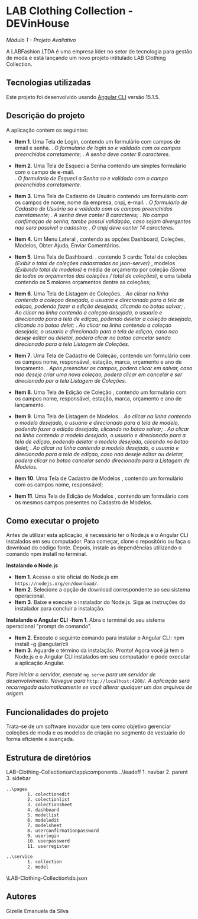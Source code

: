 # LAB Clothing Collection - DEVinHouse 
_Módulo 1 - Projeto Avaliativo_

A LABFashion LTDA é uma empresa líder no setor de tecnologia para gestão de moda e está lançando um novo projeto intitulado LAB Clothing Collection. 

## Tecnologias utilizadas
Este projeto foi desenvolvido usando [Angular CLI](https://github.com/angular/angular-cli) versão 15.1.5.


## Descrição do projeto
A aplicação contem os seguintes:
- **Item 1**. Uma Tela de Login, contendo um formulário com campos de email e senha.
    . _O formulario de login so e validado com os campos preenchidos corretamente;_
    . _A senha deve conter 8 caracteres._

- **Item 2**. Uma Tela de Esqueci a Senha contendo um simples formulário com o campo de e-mail.<br/>
    . _O formulario de Esqueci a Senha so e validado com o campo preenchidos corretamente._

- **Item 3**. Uma Tela de Cadastro de Usuário contendo um formulário com os campos de nome, nome da empresa, cnpj, e-mail.
    . _O formulario de Cadastro de Usuário so e validado com os campos preenchidos corretamente;_
    . _A senha deve conter 8 caracteres;_
    . _No campo confimaçao de senha, tambe possui validação, caso sejam divergentes nao sera possivel o cadastro;_
    . _O cnpj deve conter 14 caracteres._

- **Item 4**. Um Menu Lateral , contendo as opções Dashboard, Coleções, Modelos, Obter Ajuda, Enviar Comentários.

- **Item 5**. Uma Tela de Dashboard.
    . contendo 3 cards: Total de coleções _(Exibir o total de coleções cadastradas no json-server)_ , modelos _(Exibindo total de modelos)_ e média de orçamento por coleção _(Soma de todos os orçamentos das coleções / total de coleções)_, e uma tabela contendo os 5 maiores orçamentos dentre as coleções;

- **Item 6**. Uma Tela de Listagem de Coleções.
    . _Ao clicar na linha contendo a coleçao desejada, o usuario e direcionado para a tela de ediçao, podendo fazer a edição desejada, clicando no botao salvar;_
    . _Ao clicar na linha contendo a coleçao desejada, o usuario e direcionado para a tela de ediçao, podendo deletar a coleção desejada, clicando no botao delet;_
    . _Ao clicar na linha contendo a coleçao desejada, o usuario e direcionado para a tela de ediçao, caso nao deseje editar ou deletar, podera clicar no botao cancelar sendo direcionado para a tela Listagem de Coleções._

- **Item 7**. Uma Tela de Cadastro de Coleção, contendo um formulário com os campos nome, responsável, estação, marca, orçamento e ano de lançamento.
    . _Apos preencher os campos, podera clicar em salvar, caso nao deseje criar uma nova coleçao, podera clicar em cancelar e ser direcionado par a tela Listagem de Coleções._

- **Item 8**. Uma Tela de Edição de Coleção , contendo um formulário com os campos nome, responsável, estação, marca, orçamento e ano de lançamento.

- **Item 9**. Uma Tela de Listagem de Modelos.
    . _Ao clicar na linha contendo o modelo desejado, o usuario e direcionado para a tela de modelo, podendo fazer a edição desejada, clicando no botao salvar;_
    . _Ao clicar na linha contendo a modelo desejado, o usuario e direcionado para a tela de ediçao, podendo deletar o modelo desejada, clicando no botao delet;_
    . _Ao clicar na linha contendo a modelo desejado, o usuario e direcionado para a tela de ediçao, caso nao deseje editar ou deletar, podera clicar no botao cancelar sendo direcionado para a Listagem de Modelos._

- **Item 10**. Uma Tela de Cadastro de Modelos , contendo um formulário com os campos nome, responsável;

- **Item 11**. Uma Tela de Edição de Modelos , contendo um formulário com os mesmos campos presentes no Cadastro de Modelos.


## Como executar o projeto
Antes de utilizar esta aplicação, é necessário ter o Node.js e o Angular CLI instalados em seu computador. Para começar, clone o repositório ou faça o download do código fonte. Depois, instale as dependências utilizando o comando npm install no terminal.

__Instalando o Node.js__
- **Item 1**. Acesse o site oficial do Node.js em `https://nodejs.org/en/download/`. 
- **Item 2**. Selecione a opção de download correspondente ao seu sistema operacional.
- **Item 3**. Baixe e execute o instalador do Node.js. Siga as instruções do instalador para concluir a instalação.

__Instalando o Angular CLI__
-**Item 1**. Abra o terminal do seu sistema operacional "prompt de comando". 
- **Item 2**. Execute o seguinte comando para instalar o Angular CLI: npm install -g @angular/cli
- **Item 3**. Aguarde o término da instalação. Pronto! Agora você já tem o Node.js e o Angular CLI instalados em seu computador e pode executar a aplicação Angular.

_Para iniciar o servidor, execute_ `ng serve` _para um servidor de desenvolvimento. Navegue para_ `http://localhost:4200/`_. A aplicação será recarregada automaticamente se você alterar qualquer um dos arquivos de origem._

## Funcionalidades do projeto
Trata-se de um software inovador que tem como objetivo gerenciar coleções de moda e os modelos de criação no segmento de vestuário de forma eficiente e avançada.

## Estrutura de diretórios
LAB-Clothing-Collection\src\app\components
    ..\leadoff
            1. navbar
            2. parent
            3. sidebar
  
    ..\pages
            1. colectionedit
            2. colectionlist
            3. colectionsheet
            4. dashboard
            5. modellist
            6. modeledit
            7. modelsheet
            8. userconfirmationpassword
            9. userlogin
            10. userpassword
            11. userregister

    ..\service 
            1. collection
            2. model

\LAB-Clothing-Collection\db.json

## Autores
Gizelle Emanuela da Silva
